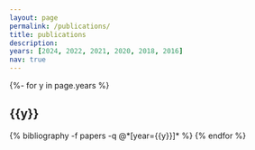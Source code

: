 ```yaml
---
layout: page
permalink: /publications/
title: publications
description: 
years: [2024, 2022, 2021, 2020, 2018, 2016]
nav: true
---
```

<!-- _pages/publications.md -->
<div class="publications">

{%- for y in page.years %}
  <h2 class="year">{{y}}</h2>
  {% bibliography -f papers -q @*[year={{y}}]* %}
{% endfor %}

</div>
